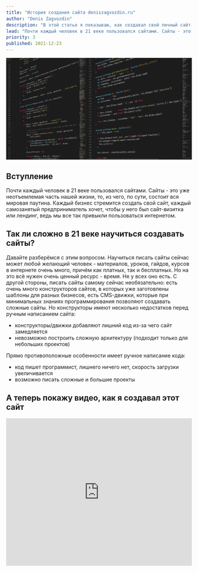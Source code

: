 ```yaml
---
title: "История создания сайта deniszagvozdin.ru"
author: "Denis Zagvozdin"
description: "В этой статье я показываю, как создавал свой личный сайт-портфолио буква от создания первой и пустой папки до стадии, когда сайт можно выложить в продакшн."
lead: "Почти каждый человек в 21 веке пользовался сайтами. Сайты - это уже неотъемлемая часть нашей жизни, то, из чего, по сути, состоит вся мировая паутина. Каждый бизнес стремится создать свой..."
priority: 3
published: 2021-12-23
---
```


![preview.png](fQaEusvj7HXb1GueCmb4QN7664W5On6QEdEppxzV.png)
## Вступление

Почти каждый человек в 21 веке пользовался сайтами. Сайты - это уже неотъемлемая часть нашей жизни, то, из чего, по сути, состоит вся мировая паутина. Каждый бизнес стремится создать свой сайт, каждый самозанятый предприниматель хочет, чтобы у него был сайт-визитка или лендинг, ведь мы все так привыкли пользоваться интернетом.

## Так ли сложно в 21 веке научиться создавать сайты?

Давайте разберёмся с этим вопросом. Научиться писать сайты сейчас может любой желающий человек - материалов, уроков, гайдов, курсов в интернете очень много, причём как платных, так и бесплатных. Но на это всё нужен очень ценный ресурс - время. Не у всех оно есть. С другой стороны, писать сайты самому сейчас необязательно: есть очень много конструкторов сайтов, в которых уже заготовлены шаблоны для разных бизнесов, есть CMS-движки, которые при минимальных знаниях программирования позволяют создавать сложные сайты. Но конструкторы имеют несколько недостатков перед ручным написанием сайта:

- конструкторы/движки добавляют лишний код из-за чего сайт замедляется
- невозможно построить сложную архитектуру (подходит только для небольших проектов)

Прямо противоположные особенности имеет ручное написание кода:

- код пишет программист, лишнего ничего нет, скорость загрузки увеличивается
- возможно писать сложные и большие проекты

## А теперь покажу видео, как я создавал этот сайт

<iframe width="100%" height="400" src="https://www.youtube.com/embed/mnNTIXDIJRs\" title="YouTube video player" frameborder="0" allow="accelerometer; autoplay; clipboard-write; encrypted-media; gyroscope; picture-in-picture" allowfullscreen></iframe>
